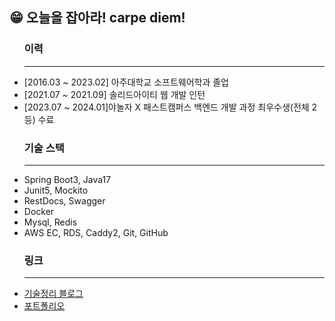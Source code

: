 ## 😁 오늘을 잡아라! carpe diem!
  <tbody>
      <td>
        <ul>
              <h3>이력</h3>
            <hr width = "100%" color = "gray">
      <li>[2016.03 ~ 2023.02] 아주대학교 소프트웨어학과 졸업</li>
      <li>[2021.07 ~ 2021.09] 솔리드아이티 웹 개발 인턴</li>
      <li>[2023.07 ~ 2024.01]야놀자 X 패스트캠퍼스 백엔드 개발 과정 최우수생(전체 2등) 수료 </li>
            <h3>기술 스택</h3>
           <hr width = "100%" color = "gray">
            <li>Spring Boot3, Java17</li>
            <li>Junit5, Mockito</li>
            <li>RestDocs, Swagger</li>
            <li>Docker</li>
            <li>Mysql, Redis</li>
            <li>AWS EC, RDS, Caddy2, Git, GitHub</li>
            <h3>링크</h3>
           <hr width = "100%" color = "gray">
      <li><a href="https://blog.naver.com/wocjf0513">기술정리 블로그</a></li>
      <li><a href="https://wocjf0513.github.io/">포트폴리오</a></li>
          <p></p>
    </ul>
  </td
</tbody>



